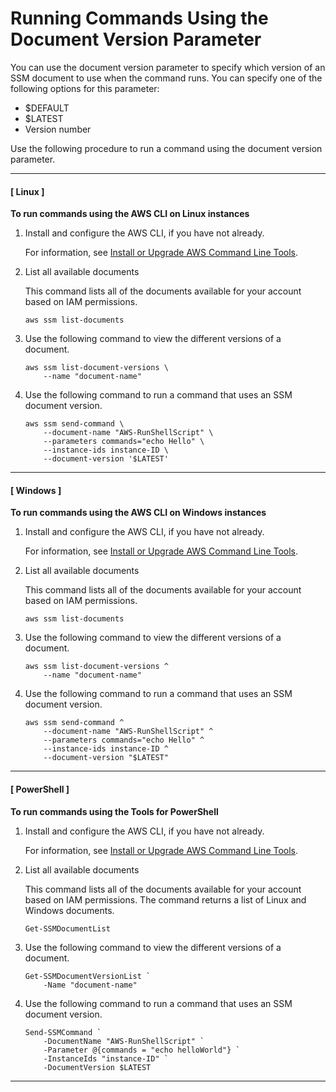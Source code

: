 # Running Commands Using the Document Version Parameter<a name="run-command-version"></a>

You can use the document version parameter to specify which version of an SSM document to use when the command runs\. You can specify one of the following options for this parameter:
+ $DEFAULT
+ $LATEST
+ Version number

Use the following procedure to run a command using the document version parameter\. 

------
#### [ Linux ]

**To run commands using the AWS CLI on Linux instances**

1. Install and configure the AWS CLI, if you have not already\.

   For information, see [Install or Upgrade AWS Command Line Tools](getting-started-cli.md)\.

1. List all available documents

   This command lists all of the documents available for your account based on IAM permissions\.

   ```
   aws ssm list-documents
   ```

1. Use the following command to view the different versions of a document\.

   ```
   aws ssm list-document-versions \
       --name "document-name"
   ```

1. Use the following command to run a command that uses an SSM document version\.

   ```
   aws ssm send-command \
       --document-name "AWS-RunShellScript" \ 
       --parameters commands="echo Hello" \ 
       --instance-ids instance-ID \ 
       --document-version '$LATEST'
   ```

------
#### [ Windows ]

**To run commands using the AWS CLI on Windows instances**

1. Install and configure the AWS CLI, if you have not already\.

   For information, see [Install or Upgrade AWS Command Line Tools](getting-started-cli.md)\.

1. List all available documents

   This command lists all of the documents available for your account based on IAM permissions\.

   ```
   aws ssm list-documents
   ```

1. Use the following command to view the different versions of a document\.

   ```
   aws ssm list-document-versions ^ 
       --name "document-name"
   ```

1. Use the following command to run a command that uses an SSM document version\.

   ```
   aws ssm send-command ^ 
       --document-name "AWS-RunShellScript" ^ 
       --parameters commands="echo Hello" ^ 
       --instance-ids instance-ID ^ 
       --document-version "$LATEST"
   ```

------
#### [ PowerShell ]

**To run commands using the Tools for PowerShell**

1. Install and configure the AWS CLI, if you have not already\.

   For information, see [Install or Upgrade AWS Command Line Tools](getting-started-cli.md)\.

1. List all available documents

   This command lists all of the documents available for your account based on IAM permissions\. The command returns a list of Linux and Windows documents\.

   ```
   Get-SSMDocumentList
   ```

1. Use the following command to view the different versions of a document\.

   ```
   Get-SSMDocumentVersionList `
       -Name "document-name"
   ```

1. Use the following command to run a command that uses an SSM document version\.

   ```
   Send-SSMCommand `
       -DocumentName "AWS-RunShellScript" ` 
       -Parameter @{commands = "echo helloWorld"} ` 
       -InstanceIds "instance-ID" ` 
       -DocumentVersion $LATEST
   ```

------